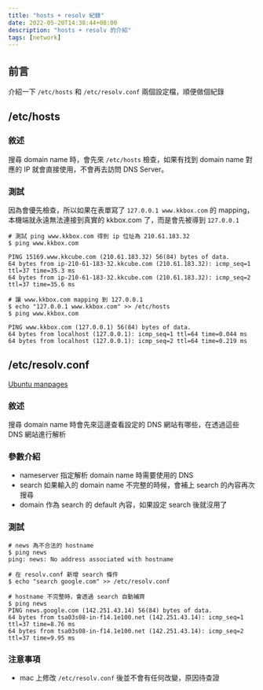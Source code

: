 ```yaml
---
title: "hosts + resolv 紀錄"
date: 2022-05-20T14:38:44+08:00
description: "hosts + resolv 的介紹"
tags: [network]
---
```


## 前言

介紹一下 `/etc/hosts` 和 `/etc/resolv.conf` 兩個設定檔，順便做個紀錄

## /etc/hosts

### 敘述

搜尋 domain name 時，會先來 `/etc/hosts` 檢查，如果有找到 domain name 對應的 IP 就會直接使用，不會再去訪問 DNS Server。

### 測試

因為會優先檢查，所以如果在表單寫了 `127.0.0.1 www.kkbox.com` 的 mapping，本機端就永遠無法連接到真實的 kkbox.com 了，而是會先被導到 `127.0.0.1`

```shell
# 測試 ping www.kkbox.com 得到 ip 位址為 210.61.183.32
$ ping www.kkbox.com

PING 15169.www.kkcube.com (210.61.183.32) 56(84) bytes of data.
64 bytes from ip-210-61-183-32.kkcube.com (210.61.183.32): icmp_seq=1 ttl=37 time=35.3 ms
64 bytes from ip-210-61-183-32.kkcube.com (210.61.183.32): icmp_seq=2 ttl=37 time=35.6 ms

# 讓 www.kkbox.com mapping 到 127.0.0.1
$ echo "127.0.0.1 www.kkbox.com" >> /etc/hosts
$ ping www.kkbox.com

PING www.kkbox.com (127.0.0.1) 56(84) bytes of data.
64 bytes from localhost (127.0.0.1): icmp_seq=1 ttl=64 time=0.044 ms
64 bytes from localhost (127.0.0.1): icmp_seq=2 ttl=64 time=0.219 ms
```

## /etc/resolv.conf

[Ubuntu manpages](https://manpages.ubuntu.com/manpages/xenial/en/man5/resolv.conf.5.html)

### 敘述

搜尋 domain name 時會先來這邊查看設定的 DNS 網站有哪些，在透過這些 DNS 網站進行解析

### 參數介紹

* nameserver
指定解析 domain name 時需要使用的 DNS
* search
如果輸入的 domain name 不完整的時候，會補上 search 的內容再次搜尋
* domain
作為 search 的 default 內容，如果設定 search 後就沒用了

### 測試

```shell
# news 為不合法的 hostname
$ ping news
ping: news: No address associated with hostname

# 在 resolv.conf 新增 search 條件
$ echo "search google.com" >> /etc/resolv.conf

# hostname 不完整時，會透過 search 自動補齊
$ ping news
PING news.google.com (142.251.43.14) 56(84) bytes of data.
64 bytes from tsa03s08-in-f14.1e100.net (142.251.43.14): icmp_seq=1 ttl=37 time=8.76 ms
64 bytes from tsa03s08-in-f14.1e100.net (142.251.43.14): icmp_seq=2 ttl=37 time=9.95 ms
```

### 注意事項

* mac 上修改 `/etc/resolv.conf` 後並不會有任何改變，原因待查證
